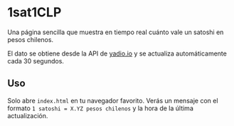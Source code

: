 # 1sat1CLP

Una página sencilla que muestra en tiempo real cuánto vale un satoshi en pesos chilenos.

El dato se obtiene desde la API de [yadio.io](https://api.yadio.io/exrates/btc) y se actualiza automáticamente cada 30 segundos.

## Uso

Solo abre `index.html` en tu navegador favorito. Verás un mensaje con el formato `1 satoshi = X.YZ pesos chilenos` y la hora de la última actualización.
